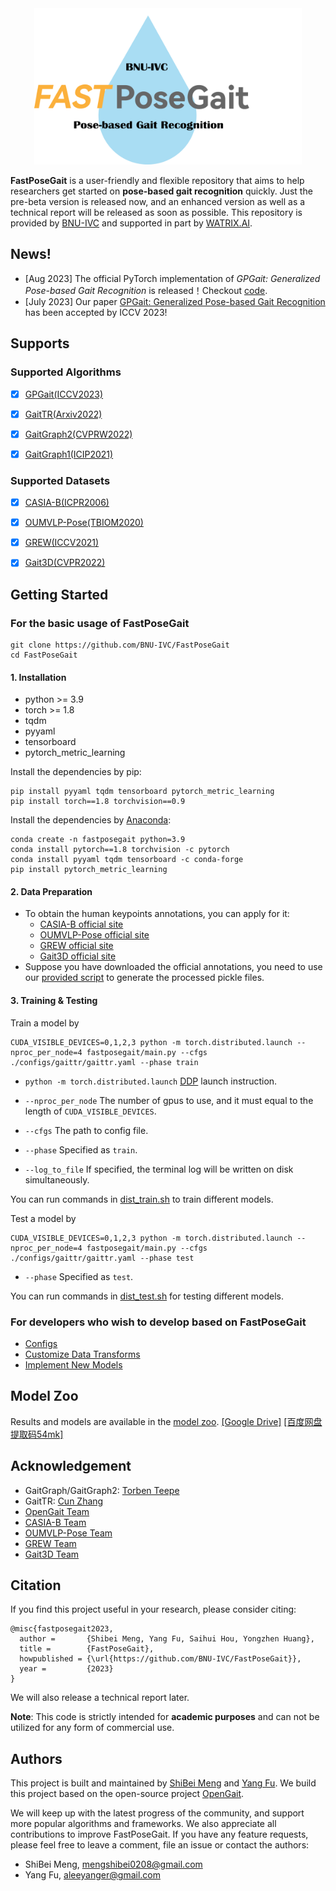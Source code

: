 <div align="center"><img src="resources\logo.png"  alt="logo"  width = "428" height = "250" /></div>


**FastPoseGait** is a user-friendly and flexible repository that aims to help researchers get started on **pose-based gait recognition** quickly. Just the pre-beta version is released now, and an enhanced version as well as a technical report will be released as soon as possible.
This repository is provided by [BNU-IVC](https://github.com/BNU-IVC) and supported in part by [WATRIX.AI](http://www.watrix.ai).

## News!

* [Aug 2023]  The official PyTorch implementation of <i>GPGait: Generalized Pose-based Gait Recognition</i> is released！Checkout [code](configs/gpgait/README.md.md).
* [July 2023] Our paper [GPGait: Generalized Pose-based Gait Recognition](https://arxiv.org/abs/2303.05234) has been accepted by ICCV 2023!

## Supports

### Supported Algorithms
- [x] [GPGait(ICCV2023)](https://arxiv.org/abs/2303.05234)

- [x] [GaitTR(Arxiv2022)](https://arxiv.org/abs/2204.03873)

- [x] [GaitGraph2(CVPRW2022)](https://openaccess.thecvf.com/content/CVPR2022W/Biometrics/papers/Teepe_Towards_a_Deeper_Understanding_of_Skeleton-Based_Gait_Recognition_CVPRW_2022_paper)

- [x] [GaitGraph1(ICIP2021)](https://ieeexplore.ieee.org/document/9506717)

### Supported Datasets

- [x] [CASIA-B(ICPR2006)](https://ieeexplore.ieee.org/abstract/document/1699873/)

- [x] [OUMVLP-Pose(TBIOM2020)](https://ieeexplore.ieee.org/abstract/document/9139355/)

- [x] [GREW(ICCV2021)](http://openaccess.thecvf.com/content/ICCV2021/html/Zhu_Gait_Recognition_in_the_Wild_A_Benchmark_ICCV_2021_paper.html)

- [x] [Gait3D(CVPR2022)](https://openaccess.thecvf.com/content/CVPR2022/html/Zheng_Gait_Recognition_in_the_Wild_With_Dense_3D_Representations_and_CVPR_2022_paper.html)



## Getting Started

### For the basic usage of FastPoseGait
```
git clone https://github.com/BNU-IVC/FastPoseGait
cd FastPoseGait
```
#### 1. Installation
* python >= 3.9
* torch >= 1.8
* tqdm
* pyyaml
* tensorboard
* pytorch_metric_learning


Install the dependencies by pip:
```
pip install pyyaml tqdm tensorboard pytorch_metric_learning
pip install torch==1.8 torchvision==0.9
```
Install the dependencies by [Anaconda](https://conda.io/projects/conda/en/latest/user-guide/install/index.html):
```
conda create -n fastposegait python=3.9
conda install pytorch==1.8 torchvision -c pytorch
conda install pyyaml tqdm tensorboard -c conda-forge
pip install pytorch_metric_learning
```

#### 2. Data Preparation

* To obtain the human keypoints annotations, you can apply for it:
  * [CASIA-B official site](http://www.cbsr.ia.ac.cn/english/Gait%20Databases.asp)
  * [OUMVLP-Pose official site](http://www.am.sanken.osaka-u.ac.jp/BiometricDB/GaitLPPose.html)
  * [GREW official site](https://www.grew-benchmark.org/download.html)
  * [Gait3D official site](https://gait3d.github.io/#dataset)
* Suppose you have downloaded the official annotations, you need to use our [provided script](docs/process_dataset.md)  to generate the processed pickle files.

#### 3. Training & Testing

Train a model by

```
CUDA_VISIBLE_DEVICES=0,1,2,3 python -m torch.distributed.launch --nproc_per_node=4 fastposegait/main.py --cfgs ./configs/gaittr/gaittr.yaml --phase train
```

- `python -m torch.distributed.launch` [DDP](https://pytorch.org/tutorials/intermediate/ddp_tutorial.html) launch instruction.
- `--nproc_per_node` The number of gpus to use, and it must equal to the length of `CUDA_VISIBLE_DEVICES`.
- `--cfgs` The path to config file.
- `--phase` Specified as `train`.

- `--log_to_file` If specified, the terminal log will be written on disk simultaneously.

You can run commands in [dist_train.sh](dist_train.sh) to train different models.

Test a model by

```
CUDA_VISIBLE_DEVICES=0,1,2,3 python -m torch.distributed.launch --nproc_per_node=4 fastposegait/main.py --cfgs ./configs/gaittr/gaittr.yaml --phase test
```

- `--phase` Specified as `test`.

You can run commands in [dist_test.sh](dist_test.sh) for testing different models.

### For developers who wish to develop based on FastPoseGait
* [Configs](docs/configs.md) 
* [Customize Data Transforms](docs/customize_data_transforms.md)
* [Implement New Models](docs/implement_new_models.md)

## Model Zoo
Results and models are available in the [model zoo](docs/model_zoo.md). [[Google Drive]](https://drive.google.com/drive/folders/1SUsy-AVZLuHcRfaLO_40SEwoqxvecuZI?usp=sharing) [[百度网盘 提取码54mk]](https://pan.baidu.com/s/1cAiqP5tpO3hN5k5KOdUu2g?pwd=54mk)

## Acknowledgement
* GaitGraph/GaitGraph2: [Torben Teepe](https://scholar.google.com/citations?user=TWJuTroAAAAJ&hl=zh-CN&oi=sra)
* GaitTR: [Cun Zhang](https://arxiv.org/abs/2204.03873)
* [OpenGait Team](https://github.com/ShiqiYu/OpenGait)
* [CASIA-B Team](http://www.cbsr.ia.ac.cn/english/Gait%20Databases.asp)
* [OUMVLP-Pose Team](http://www.am.sanken.osaka-u.ac.jp/BiometricDB/GaitLPPose.html)
* [GREW Team](https://www.grew-benchmark.org/download.html)
* [Gait3D Team](https://gait3d.github.io/#dataset)

## Citation

If you find this project useful in your research, please consider citing: 
```
@misc{fastposegait2023,
  author =       {Shibei Meng, Yang Fu, Saihui Hou, Yongzhen Huang},
  title =        {FastPoseGait},
  howpublished = {\url{https://github.com/BNU-IVC/FastPoseGait}},
  year =         {2023}
}
```
We will also release a technical report later.

**Note**: This code is strictly intended for **academic purposes** and can not be utilized for any form of commercial use.


## Authors
This project is built and maintained by [ShiBei Meng](https://github.com/DreamShibei) and [Yang Fu](https://www.yangfu.site). 
We build this project based on the open-source project [OpenGait](https://github.com/ShiqiYu/OpenGait).

We will keep up with the latest progress of the community, and support more popular algorithms and frameworks. We also appreciate all contributions to improve FastPoseGait. If you have any feature requests, please feel free to leave a comment, file an issue or contact the authors:

* ShiBei Meng, mengshibei0208@gmail.com
* Yang Fu, aleeyanger@gmail.com
